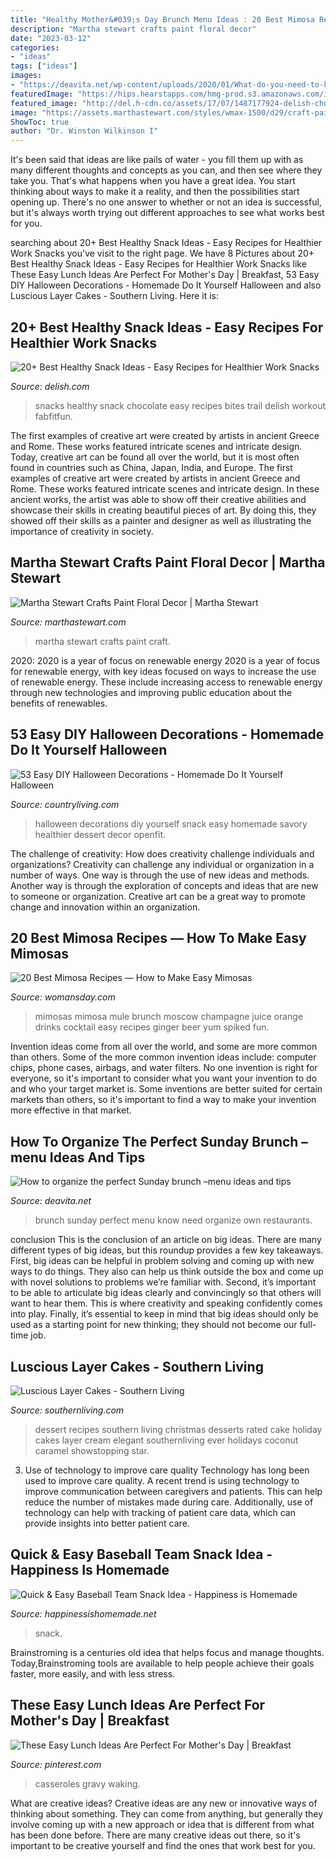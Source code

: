 ```yaml
---
title: "Healthy Mother&#039;s Day Brunch Menu Ideas : 20 Best Mimosa Recipes — How To Make Easy Mimosas"
description: "Martha stewart crafts paint floral decor"
date: "2023-03-12"
categories:
- "ideas"
tags: ["ideas"]
images:
- "https://deavita.net/wp-content/uploads/2020/01/What-do-you-need-to-know-about-the-perfect-Sunday-brunch.jpg"
featuredImage: "https://hips.hearstapps.com/hmg-prod.s3.amazonaws.com/images/diy-halloween-decorations-1560795720.jpg?crop=1.00xw:0.752xh;0,0.248xh&amp;resize=1200:*"
featured_image: "http://del.h-cdn.co/assets/17/07/1487177924-delish-chocolate-trail-bites-pin-2.jpg"
image: "https://assets.marthastewart.com/styles/wmax-1500/d29/craft-paint-pillows-mrkt-0712/craft-paint-pillows-mrkt-0712_sq.jpg?itok=RXpzajnU"
ShowToc: true
author: "Dr. Winston Wilkinson I"
---
```



It's been said that ideas are like pails of water - you fill them up with as many different thoughts and concepts as you can, and then see where they take you. That's what happens when you have a great idea. You start thinking about ways to make it a reality, and then the possibilities start opening up. There's no one answer to whether or not an idea is successful, but it's always worth trying out different approaches to see what works best for you.

	

		
searching about 20+ Best Healthy Snack Ideas - Easy Recipes for Healthier Work Snacks you've visit to the right page. We have 8 Pictures about 20+ Best Healthy Snack Ideas - Easy Recipes for Healthier Work Snacks like These Easy Lunch Ideas Are Perfect For Mother&#039;s Day | Breakfast, 53 Easy DIY Halloween Decorations - Homemade Do It Yourself Halloween and also Luscious Layer Cakes - Southern Living. Here it is:
		
    
## 20+ Best Healthy Snack Ideas - Easy Recipes For Healthier Work Snacks

<img loading=lazy src="http://del.h-cdn.co/assets/17/07/1487177924-delish-chocolate-trail-bites-pin-2.jpg" onerror="this.onerror=null;this.src='https://tse4.mm.bing.net/th?id=OIP.QiPeOTN4YlNHtS35qYoGTgHaLG&amp;pid=15.1';" alt="20+ Best Healthy Snack Ideas - Easy Recipes for Healthier Work Snacks">

_Source: delish.com_

>snacks healthy snack chocolate easy recipes bites trail delish workout fabfitfun. 

	

The first examples of creative art were created by artists in ancient Greece and Rome. These works featured intricate scenes and intricate design. Today, creative art can be found all over the world, but it is most often found in countries such as China, Japan, India, and Europe.
The first examples of creative art were created by artists in ancient Greece and Rome. These works featured intricate scenes and intricate design. In these ancient works, the artist was able to show off their creative abilities and showcase their skills in creating beautiful pieces of art. By doing this, they showed off their skills as a painter and designer as well as illustrating the importance of creativity in society.

    
## Martha Stewart Crafts Paint Floral Decor | Martha Stewart

<img loading=lazy src="https://assets.marthastewart.com/styles/wmax-1500/d29/craft-paint-pillows-mrkt-0712/craft-paint-pillows-mrkt-0712_sq.jpg?itok=RXpzajnU" onerror="this.onerror=null;this.src='https://tse1.mm.bing.net/th?id=OIP.iJz1itZbO4gbXzjCe8uzagHaHa&amp;pid=15.1';" alt="Martha Stewart Crafts Paint Floral Decor | Martha Stewart">

_Source: marthastewart.com_

>martha stewart crafts paint craft. 

	

2020: 2020 is a year of focus on renewable energy
2020 is a year of focus for renewable energy, with key ideas focused on ways to increase the use of renewable energy. These include increasing access to renewable energy through new technologies and improving public education about the benefits of renewables.

    
## 53 Easy DIY Halloween Decorations - Homemade Do It Yourself Halloween

<img loading=lazy src="https://hips.hearstapps.com/hmg-prod.s3.amazonaws.com/images/diy-halloween-decorations-1560795720.jpg?crop=1.00xw:0.752xh;0,0.248xh&amp;resize=1200:*" onerror="this.onerror=null;this.src='https://tse2.mm.bing.net/th?id=OIP.kLw7kB4Bsn8CMWnHO2eJhgHaDt&amp;pid=15.1';" alt="53 Easy DIY Halloween Decorations - Homemade Do It Yourself Halloween">

_Source: countryliving.com_

>halloween decorations diy yourself snack easy homemade savory healthier dessert decor openfit. 

	

The challenge of creativity: How does creativity challenge individuals and organizations?
Creativity can challenge any individual or organization in a number of ways. One way is through the use of new ideas and methods. Another way is through the exploration of concepts and ideas that are new to someone or organization. Creative art can be a great way to promote change and innovation within an organization.

    
## 20 Best Mimosa Recipes — How To Make Easy Mimosas

<img loading=lazy src="http://wdy.h-cdn.co/assets/17/06/1486751224-moscow-mule-mimosas-10-of-12.jpg" onerror="this.onerror=null;this.src='https://tse1.mm.bing.net/th?id=OIP.n3NuOdJBnyI-H8wSZZQ6ZQHaK0&amp;pid=15.1';" alt="20 Best Mimosa Recipes — How to Make Easy Mimosas">

_Source: womansday.com_

>mimosas mimosa mule brunch moscow champagne juice orange drinks cocktail easy recipes ginger beer yum spiked fun. 

	

Invention ideas come from all over the world, and some are more common than others. Some of the more common invention ideas include: computer chips, phone cases, airbags, and water filters. No one invention is right for everyone, so it's important to consider what you want your invention to do and who your target market is. Some inventions are better suited for certain markets than others, so it's important to find a way to make your invention more effective in that market.

    
## How To Organize The Perfect Sunday Brunch –menu Ideas And Tips

<img loading=lazy src="https://deavita.net/wp-content/uploads/2020/01/What-do-you-need-to-know-about-the-perfect-Sunday-brunch.jpg" onerror="this.onerror=null;this.src='https://tse2.mm.bing.net/th?id=OIP.9bsGK1jodEP6HVPh9WVcdwHaLH&amp;pid=15.1';" alt="How to organize the perfect Sunday brunch –menu ideas and tips">

_Source: deavita.net_

>brunch sunday perfect menu know need organize own restaurants. 

	

conclusion
This is the conclusion of an article on big ideas. 
There are many different types of big ideas, but this roundup provides a few key takeaways. First, big ideas can be helpful in problem solving and coming up with new ways to do things. They also can help us think outside the box and come up with novel solutions to problems we’re familiar with. 
 Second, it’s important to be able to articulate big ideas clearly and convincingly so that others will want to hear them. This is where creativity and speaking confidently comes into play. Finally, it’s essential to keep in mind that big ideas should only be used as a starting point for new thinking; they should not become our full-time job.

    
## Luscious Layer Cakes - Southern Living

<img loading=lazy src="https://img1.southernliving.timeinc.net/sites/default/files/styles/responsive_etr_gallery_desktop_portrait/public/image/2015/10/main/fobwck061176014_0.jpg?itok=fSxmXV3L" onerror="this.onerror=null;this.src='https://tse4.mm.bing.net/th?id=OIP.-xvmVfQpjMnDfXtu0MmQwwHaLH&amp;pid=15.1';" alt="Luscious Layer Cakes - Southern Living">

_Source: southernliving.com_

>dessert recipes southern living christmas desserts rated cake holiday cakes layer cream elegant southernliving ever holidays coconut caramel showstopping star. 

	

3) Use of technology to improve care quality
Technology has long been used to improve care quality. A recent trend is using technology to improve communication between caregivers and patients. This can help reduce the number of mistakes made during care. Additionally, use of technology can help with tracking of patient care data, which can provide insights into better patient care.

    
## Quick &amp; Easy Baseball Team Snack Idea - Happiness Is Homemade

<img loading=lazy src="https://www.happinessishomemade.net/wp-content/uploads/2016/05/Baseball-Team-Snack-Treat-Idea-with-Free-Printables-2.jpg" onerror="this.onerror=null;this.src='https://tse2.mm.bing.net/th?id=OIP.Seb5Jhkm8s2HsEDRITjvugHaLF&amp;pid=15.1';" alt="Quick &amp; Easy Baseball Team Snack Idea - Happiness is Homemade">

_Source: happinessishomemade.net_

>snack. 

	

Brainstroming is a centuries old idea that helps focus and manage thoughts. Today,Brainstroming tools are available to help people achieve their goals faster, more easily, and with less stress.

    
## These Easy Lunch Ideas Are Perfect For Mother&#039;s Day | Breakfast

<img loading=lazy src="https://i.pinimg.com/736x/23/96/1e/23961ef2ab651a5ea2aa3abf88da7486.jpg" onerror="this.onerror=null;this.src='https://tse2.mm.bing.net/th?id=OIP.SlMMuYQpNQ83Z87zKSHXJAHaLH&amp;pid=15.1';" alt="These Easy Lunch Ideas Are Perfect For Mother&#039;s Day | Breakfast">

_Source: pinterest.com_

>casseroles gravy waking. 

	

What are creative ideas?
Creative ideas are any new or innovative ways of thinking about something. They can come from anything, but generally they involve coming up with a new approach or idea that is different from what has been done before. There are many creative ideas out there, so it's important to be creative yourself and find the ones that work best for you.

